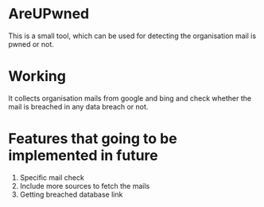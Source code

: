 # AreUPwned
This is a small tool, which can be used for detecting the organisation mail is pwned or not.

# Working
It collects organisation mails from google and bing and check whether the mail is breached in any data breach or not.

# Features that going to be implemented in future
1. Specific mail check
2. Include more sources to fetch the mails
3. Getting breached database link
